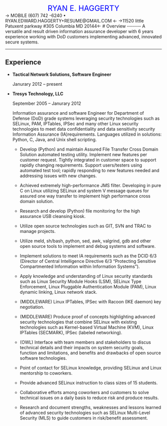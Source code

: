 <br/>
<br/>
<center> <font size=5 color="blue"> RYAN E. HAGGERTY </font> </center>
-> MOBILE (607) 742 -6240 • RYAN.EDWARD.HAGGERTY+RESUME@GMAIL.COM <-
->11520 little Patuxent parkway #305 Columbia MD 20144<-
# Overview
-------
A versatile and result driven information assurance developer with 6 years experience working with DoD customers implementing advanced, innovated secure systems.

------

## Experience
 
*	**Tactical Network Solutions, Software Engineer**

	Janurary 2012 – present

*	**Tresys Technology, LLC**

	September 2005 – Janurary 2012
	
	Information assurance and software Engineer for Department of Defense (DoD) grade systems leveraging security technologies such as SELinux, PAM, IPTables, IPSec and many other Linux security technologies to meet data confidentiality and data sensitivity security Information Assurance (IA)requirements. Languages utilized in solutions: Python, C, Java, and Unix shell scripting.
	
	- Develop (Python) and maintain Assured File Transfer Cross Domain Solution automated testing utility. Implement new features per customer request. Tightly integrated in customer space to support rapidly changing requirements. Support users/testers using automated test tool; rapidly responding to new features needed and addressing issues with new changes.

	- Achieved extremely high-performance JMS filter. Developing in pure C on Linux utilizing SELinux and system V message queues for assured one way transfer to implement high performance cross domain solution.

	- Research and develop (Python) file monitoring for the high assurance USB cleansing kiosk.

	- Utilize open source technologies such as GIT, SVN and TRAC to manage projects.

	- Utilize meld, sh/bash, python, sed, awk, valgrind, gdb and other open source tools to implement and debug systems and software.

	- Implement solutions to meet IA requirements such as the DCID 6/3 (Director of Central Intelligence Directive 6/3 “Protecting Sensitive Compartmented Information within Information Systems”).

	- Apply knowledge and understanding of Linux security standards such as Linux Security Module Hooks (LSM), SELinux Type Enforcement, Linux Pluggable Authentication Module (PAM), Linux dynamic linking, Linux network stack.

	- (MIDDLEWARE) Linux IPTables, IPSec with Racoon (IKE daemon) key negotiation.

	- (MIDDLEWARE) Produce proof of concepts highlighting advanced security technologies that combine SELinux with existing technologies such as Kernel-based Virtual Machine (KVM), Linux IPTables (SECMARK), IPSec (labeled networking).

	- (OWL) Interface with team members and stakeholders to discus technical details and their impacts on system security goals, function and limitations, and benefits and drawbacks of open source software technologies.

	- Point of contact for SELinux knowledge, providing SELinux and Linux mentorship to coworkers.

	- Provide advanced SELinux instruction to class sizes of 15 students. 

	- Collaborative efforts among coworkers and customers to solve technical issues on a daily basis to reduce risk and produce results.

	- Research and document strengths, weaknesses and lessons learned of advanced security technologies such as SELinux Multi-Level Security (MLS) to guide customers in risk/benefit assessment.

 
 


